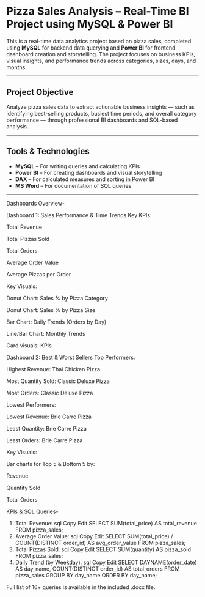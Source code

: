 # Pizza Sales Analysis – Real-Time BI Project using MySQL & Power BI

This is a real-time data analytics project based on pizza sales, completed using **MySQL** for backend data querying and **Power BI** for frontend dashboard creation and storytelling. The project focuses on business KPIs, visual insights, and performance trends across categories, sizes, days, and months.

---

##  Project Objective

Analyze pizza sales data to extract actionable business insights — such as identifying best-selling products, busiest time periods, and overall category performance — through professional BI dashboards and SQL-based analysis.

---

##  Tools & Technologies

- **MySQL** – For writing queries and calculating KPIs
- **Power BI** – For creating dashboards and visual storytelling
- **DAX** – For calculated measures and sorting in Power BI
- **MS Word** – For documentation of SQL queries

---

Dashboards Overview- 

 Dashboard 1: Sales Performance & Time Trends
Key KPIs:

 Total Revenue

 Total Pizzas Sold

 Total Orders

 Average Order Value

 Average Pizzas per Order

Key Visuals:

 Donut Chart: Sales % by Pizza Category

 Donut Chart: Sales % by Pizza Size

 Bar Chart: Daily Trends (Orders by Day)

 Line/Bar Chart: Monthly Trends

 Card visuals: KPIs

 Dashboard 2: Best & Worst Sellers
Top Performers:

 Highest Revenue: Thai Chicken Pizza

 Most Quantity Sold: Classic Deluxe Pizza

 Most Orders: Classic Deluxe Pizza

Lowest Performers:

 Lowest Revenue: Brie Carre Pizza

 Least Quantity: Brie Carre Pizza

 Least Orders: Brie Carre Pizza

Key Visuals:

Bar charts for Top 5 & Bottom 5 by:

Revenue

Quantity Sold

Total Orders

KPIs & SQL Queries- 

1. Total Revenue:
sql
Copy
Edit
SELECT SUM(total_price) AS total_revenue FROM pizza_sales;
2. Average Order Value:
sql
Copy
Edit
SELECT SUM(total_price) / COUNT(DISTINCT order_id) AS avg_order_value FROM pizza_sales;
3. Total Pizzas Sold:
sql
Copy
Edit
SELECT SUM(quantity) AS pizza_sold FROM pizza_sales;
4. Daily Trend (by Weekday):
sql
Copy
Edit
SELECT DAYNAME(order_date) AS day_name, COUNT(DISTINCT order_id) AS total_orders
FROM pizza_sales
GROUP BY day_name
ORDER BY day_name;

Full list of 16+ queries is available in the included .docx file.




                       
